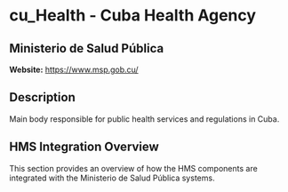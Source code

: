 # cu_Health - Cuba Health Agency

## Ministerio de Salud Pública

**Website:** https://www.msp.gob.cu/

## Description

Main body responsible for public health services and regulations in Cuba.

## HMS Integration Overview

This section provides an overview of how the HMS components are integrated with the Ministerio de Salud Pública systems.
